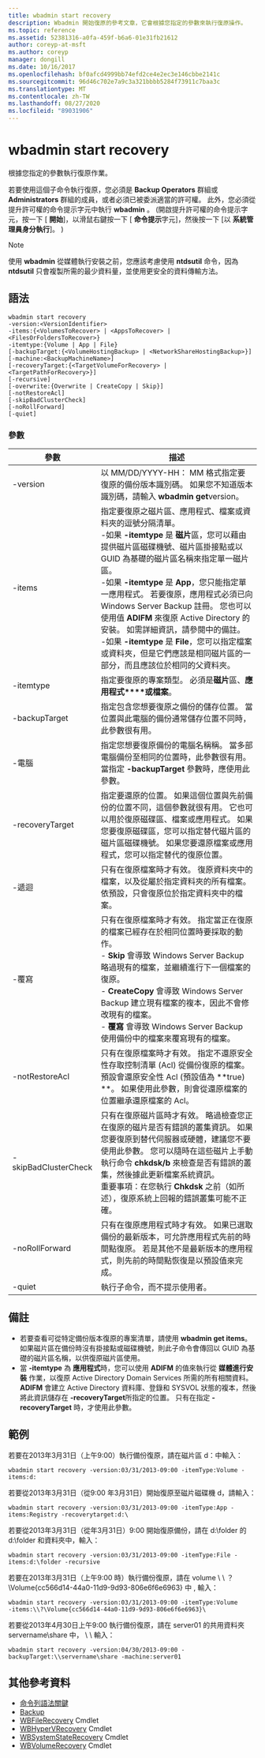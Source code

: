 ```yaml
---
title: wbadmin start recovery
description: Wbadmin 開始復原的參考文章，它會根據您指定的參數來執行復原操作。
ms.topic: reference
ms.assetid: 52381316-a0fa-459f-b6a6-01e31fb21612
author: coreyp-at-msft
ms.author: coreyp
manager: dongill
ms.date: 10/16/2017
ms.openlocfilehash: bf0afcd4999bb74efd2ce4e2ec3e146cbbe2141c
ms.sourcegitcommit: 96d46c702e7a9c3a321bbbb5284f73911c7baa3c
ms.translationtype: MT
ms.contentlocale: zh-TW
ms.lasthandoff: 08/27/2020
ms.locfileid: "89031906"
---
```

# <a name="wbadmin-start-recovery"></a>wbadmin start recovery

根據您指定的參數執行復原作業。

若要使用這個子命令執行復原，您必須是 **Backup Operators** 群組或 **Administrators** 群組的成員，或者必須已被委派適當的許可權。 此外，您必須從提升許可權的命令提示字元中執行 **wbadmin** 。  (開啟提升許可權的命令提示字元，按一下 [ **開始**]，以滑鼠右鍵按一下 [ **命令提示**字元]，然後按一下 [以 **系統管理員身分執行**]。 ) 

> [!NOTE]
> 使用 **wbadmin** 從媒體執行安裝之前，您應該考慮使用 **ntdsutil** 命令，因為 **ntdsutil** 只會複製所需的最少資料量，並使用更安全的資料傳輸方法。

## <a name="syntax"></a>語法

```
wbadmin start recovery
-version:<VersionIdentifier>
-items:{<VolumesToRecover> | <AppsToRecover> | <FilesOrFoldersToRecover>}
-itemtype:{Volume | App | File}
[-backupTarget:{<VolumeHostingBackup> | <NetworkShareHostingBackup>}]
[-machine:<BackupMachineName>]
[-recoveryTarget:{<TargetVolumeForRecovery> | <TargetPathForRecovery>}]
[-recursive]
[-overwrite:{Overwrite | CreateCopy | Skip}]
[-notRestoreAcl]
[-skipBadClusterCheck]
[-noRollForward]
[-quiet]
```

### <a name="parameters"></a>參數

| 參數 | 描述 |
|--|--|
| -version | 以 MM/DD/YYYY-HH： MM 格式指定要復原的備份版本識別碼。 如果您不知道版本識別碼，請輸入 **wbadmin get**version。 |
| -items | 指定要復原之磁片區、應用程式、檔案或資料夾的逗號分隔清單。</br>-如果 **-itemtype** 是 **磁片**區，您可以藉由提供磁片區磁碟機號、磁片區掛接點或以 GUID 為基礎的磁片區名稱來指定單一磁片區。</br>-如果 **-itemtype** 是 **App**，您只能指定單一應用程式。 若要復原，應用程式必須已向 Windows Server Backup 註冊。 您也可以使用值 **ADIFM** 來復原 Active Directory 的安裝。 如需詳細資訊，請參閱中的備註。</br>-如果 **-itemtype** 是 **File**，您可以指定檔案或資料夾，但是它們應該是相同磁片區的一部分，而且應該位於相同的父資料夾。 |
| -itemtype | 指定要復原的專案類型。 必須是**磁片**區、**應用程式****或檔案**。 |
| -backupTarget | 指定包含您想要復原之備份的儲存位置。 當位置與此電腦的備份通常儲存位置不同時，此參數很有用。 |
| -電腦 | 指定您想要復原備份的電腦名稱稱。 當多部電腦備份至相同的位置時，此參數很有用。 當指定 **-backupTarget** 參數時，應使用此參數。 |
| -recoveryTarget | 指定要還原的位置。 如果這個位置與先前備份的位置不同，這個參數就很有用。 它也可以用於復原磁碟區、檔案或應用程式。 如果您要復原磁碟區，您可以指定替代磁片區的磁片區磁碟機號。 如果您要還原檔案或應用程式，您可以指定替代的復原位置。 |
| -遞迴 | 只有在復原檔案時才有效。 復原資料夾中的檔案，以及從屬於指定資料夾的所有檔案。 依預設，只會復原位於指定資料夾中的檔案。 |
| -覆寫 | 只有在復原檔案時才有效。 指定當正在復原的檔案已經存在於相同位置時要採取的動作。</br>-   **Skip** 會導致 Windows Server Backup 略過現有的檔案，並繼續進行下一個檔案的復原。</br>-   **CreateCopy** 會導致 Windows Server Backup 建立現有檔案的複本，因此不會修改現有的檔案。</br>-   **覆寫** 會導致 Windows Server Backup 使用備份中的檔案來覆寫現有的檔案。 |
| -notRestoreAcl | 只有在復原檔案時才有效。 指定不還原安全性存取控制清單 (Acl) 從備份復原的檔案。 預設會還原安全性 Acl (預設值為 **true) **。 如果使用此參數，則會從還原檔案的位置繼承還原檔案的 Acl。 |
| -skipBadClusterCheck | 只有在復原磁片區時才有效。 略過檢查您正在復原的磁片是否有錯誤的叢集資訊。 如果您要復原到替代伺服器或硬體，建議您不要使用此參數。 您可以隨時在這些磁片上手動執行命令 **chkdsk/b** 來檢查是否有錯誤的叢集，然後據此更新檔案系統資訊。</br>重要事項：在您執行 **Chkdsk** 之前（如所述），復原系統上回報的錯誤叢集可能不正確。 |
| -noRollForward | 只有在復原應用程式時才有效。 如果已選取備份的最新版本，可允許應用程式先前的時間點復原。 若是其他不是最新版本的應用程式，則先前的時間點恢復是以預設值來完成。 |
| -quiet | 執行子命令，而不提示使用者。 |

## <a name="remarks"></a>備註

-   若要查看可從特定備份版本復原的專案清單，請使用 **wbadmin get items**。 如果磁片區在備份時沒有掛接點或磁碟機號，則此子命令會傳回以 GUID 為基礎的磁片區名稱，以供復原磁片區使用。
-   當 **-itemtype** 為 **應用程式**時，您可以使用 **ADIFM** 的值來執行從 **媒體進行安裝** 作業，以復原 Active Directory Domain Services 所需的所有相關資料。 **ADIFM** 會建立 Active Directory 資料庫、登錄和 SYSVOL 狀態的複本，然後將此資訊儲存在 **-recoveryTarget**所指定的位置。 只有在指定 **-recoveryTarget** 時，才使用此參數。

## <a name="examples"></a>範例

若要在2013年3月31日（上午9:00）執行備份復原，請在磁片區 d：中輸入：
```
wbadmin start recovery -version:03/31/2013-09:00 -itemType:Volume -items:d:
```
若要從2013年3月31日（從9:00 年3月31日）開始復原至磁片磁碟機 d，請輸入：
```
wbadmin start recovery -version:03/31/2013-09:00 -itemType:App -items:Registry -recoverytarget:d:\
```
若要從2013年3月31日（從年3月31日）9:00 開始復原備份，請在 d:\folder 的 d:\folder 和資料夾中，輸入：
```
wbadmin start recovery -version:03/31/2013-09:00 -itemType:File -items:d:\folder -recursive
```
若要在2013年3月31日（上午9:00 時）執行備份復原，請在 volume \\ \\ ？ \Volume{cc566d14-44a0-11d9-9d93-806e6f6e6963} 中 \, 輸入：
```
wbadmin start recovery -version:03/31/2013-09:00 -itemType:Volume
-items:\\?\Volume{cc566d14-44a0-11d9-9d93-806e6f6e6963}\
```
若要從2013年4月30日上午9:00 執行備份復原，請在 server01 的共用資料夾 servername\share 中， \\ \\ 輸入：
```
wbadmin start recovery -version:04/30/2013-09:00 -backupTarget:\\servername\share -machine:server01
```

## <a name="additional-references"></a>其他參考資料

- [命令列語法關鍵](command-line-syntax-key.md)
- [Backup](wbadmin.md)
- [WBFileRecovery](/powershell/module/windowserverbackup/?view=winserver2012r2-ps) Cmdlet
- [WBHyperVRecovery](/powershell/module/windowserverbackup/?view=winserver2012r2-ps) Cmdlet
- [WBSystemStateRecovery](/powershell/module/windowserverbackup/?view=winserver2012r2-ps) Cmdlet
- [WBVolumeRecovery](/powershell/module/windowserverbackup/?view=winserver2012r2-ps) Cmdlet
